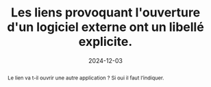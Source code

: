 ---
title: Les liens provoquant l'ouverture d'un logiciel externe ont un libellé  explicite. 
abstract: Le lien va t-il ouvrir une autre application&nbsp;? Si oui il faut l’indiquer.
categories: 
    - "Liens"
agrege: O4139-E046
opquast: '4 139'
indiceebook: '46'
description: "Règle n° 046"
before: "045"
weight: "046"
after: "047"
actif: '1'
layout: rules
date:  2024-12-03
tags: 
    - "Utilisabilité"
    - "Accessibilité"
    - "Affordance"
objectif: 
    - "Permettre d’anticiper l’ouverture d’une autre application en cas de clic"
Meo: 
    - "Rédiger le lien de manière explicite. Par exemple pour un lien mailto&nbsp;: “Envoyer un mail” plutôt que “Contactez-nous”."
Controle: 
    - "Controle Dans chaque page contenant des hyperliens, vérifier que les liens ouvrant une autre application sont rédigés de façon explicite"
epubcheck: 
ace: 
humancheck: true
ReadiumGoToolkit: 
Source: 
    - "Opquast"
Referentiel: 
    - ""
steps: 
    - "Conception"
    - "Éditorial"
---